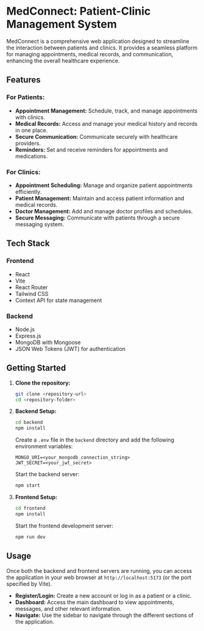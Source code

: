 # MedConnect: Patient-Clinic Management System

MedConnect is a comprehensive web application designed to streamline the interaction between patients and clinics. It provides a seamless platform for managing appointments, medical records, and communication, enhancing the overall healthcare experience.

## Features

### For Patients:
- **Appointment Management:** Schedule, track, and manage appointments with clinics.
- **Medical Records:** Access and manage your medical history and records in one place.
- **Secure Communication:** Communicate securely with healthcare providers.
- **Reminders:** Set and receive reminders for appointments and medications.

### For Clinics:
- **Appointment Scheduling:** Manage and organize patient appointments efficiently.
- **Patient Management:** Maintain and access patient information and medical records.
- **Doctor Management:** Add and manage doctor profiles and schedules.
- **Secure Messaging:** Communicate with patients through a secure messaging system.

## Tech Stack

### Frontend
- React
- Vite
- React Router
- Tailwind CSS
- Context API for state management

### Backend
- Node.js
- Express.js
- MongoDB with Mongoose
- JSON Web Tokens (JWT) for authentication

## Getting Started

1. **Clone the repository:**
   ```bash
   git clone <repository-url>
   cd <repository-folder>
   ```

2. **Backend Setup:**
   ```bash
   cd backend
   npm install
   ```
   Create a `.env` file in the `backend` directory and add the following environment variables:
   ```
   MONGO_URI=<your_mongodb_connection_string>
   JWT_SECRET=<your_jwt_secret>
   ```
   Start the backend server:
   ```bash
   npm start
   ```

3. **Frontend Setup:**
   ```bash
   cd frontend
   npm install
   ```
   Start the frontend development server:
   ```bash
   npm run dev
   ```

## Usage

Once both the backend and frontend servers are running, you can access the application in your web browser at `http://localhost:5173` (or the port specified by Vite).

- **Register/Login:** Create a new account or log in as a patient or a clinic.
- **Dashboard:** Access the main dashboard to view appointments, messages, and other relevant information.
- **Navigate:** Use the sidebar to navigate through the different sections of the application.
